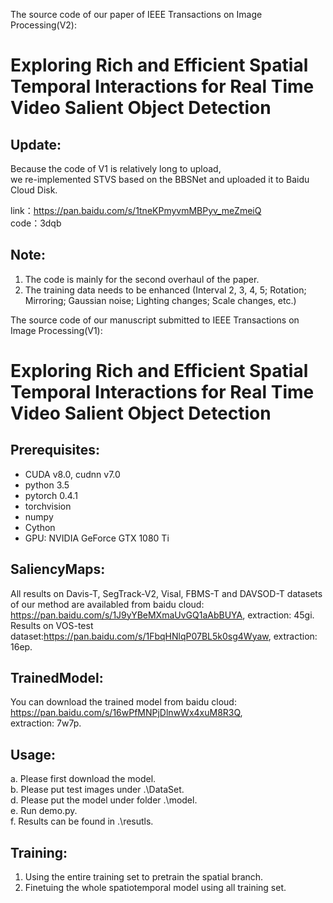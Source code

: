 The source code of our paper of IEEE Transactions on Image Processing(V2):  

Exploring Rich and Efficient Spatial Temporal Interactions for Real Time Video Salient Object Detection  
===  
Update:  
---  
Because the code of V1 is relatively long to upload,   
we re-implemented STVS based on the BBSNet and uploaded it to Baidu Cloud Disk.   

link：https://pan.baidu.com/s/1tneKPmyvmMBPyv_meZmeiQ   
code：3dqb   

Note:  
---  
1. The code is mainly for the second overhaul of the paper.    
2. The training data needs to be enhanced (Interval 2, 3, 4, 5; Rotation; Mirroring; Gaussian noise; Lighting changes; Scale changes, etc.)  

The source code of our manuscript submitted to IEEE Transactions on Image Processing(V1):   

Exploring Rich and Efficient Spatial Temporal Interactions for Real Time Video Salient Object Detection   
===
Prerequisites:
---
* CUDA v8.0, cudnn v7.0
* python 3.5
* pytorch 0.4.1
* torchvision
* numpy
* Cython
* GPU: NVIDIA GeForce GTX 1080 Ti

SaliencyMaps:
---
All results on Davis-T, SegTrack-V2, Visal, FBMS-T and DAVSOD-T datasets of our method are availabled from
baidu cloud: https://pan.baidu.com/s/1J9yYBeMXmaUvGQ1aAbBUYA, extraction: 45gi.  
Results on VOS-test dataset:https://pan.baidu.com/s/1FbqHNlqP07BL5k0sg4Wyaw, extraction: 16ep. 

TrainedModel:  
---
You can download the trained model from baidu cloud: https://pan.baidu.com/s/16wPfMNPjDlnwWx4xuM8R3Q,  
extraction: 7w7p.  

Usage:
---
a. Please first download the model.  
b. Please put test images under .\DataSet\.  
d. Please put the model under folder .\model\.  
e. Run demo.py.  
f. Results can be found in .\resutls\. 

Training:
---
1. Using the entire training set to pretrain the spatial branch.
2. Finetuing the whole spatiotemporal model using all training set.
